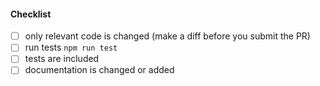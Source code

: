 <!--
Thank you for your pull request. Please provide a description above and review
the requirements below.

Bug fixes and new features should include tests.
-->

#### Checklist

- [ ] only relevant code is changed (make a diff before you submit the PR)
- [ ] run tests `npm run test`
- [ ] tests are included
- [ ] documentation is changed or added